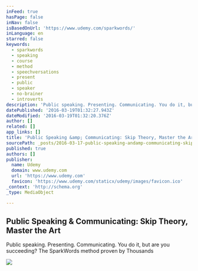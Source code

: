 ```yaml
---
inFeed: true
hasPage: false
inNav: false
isBasedOnUrl: 'https://www.udemy.com/sparkwords/'
inLanguage: en
starred: false
keywords:
  - sparkwords
  - speaking
  - course
  - method
  - speechversations
  - present
  - public
  - speaker
  - no-brainer
  - introverts
description: 'Public speaking. Presenting. Communicating. You do it, but are you succeeding? The SparkWords method proven by Thousands'
datePublished: '2016-03-19T01:32:27.943Z'
dateModified: '2016-03-19T01:32:20.376Z'
author: []
related: []
app_links: []
title: 'Public Speaking &amp; Communicating: Skip Theory, Master the Art'
sourcePath: _posts/2016-03-17-public-speaking-andamp-communicating-skip-theory-master-the.md
published: true
authors: []
publisher:
  name: Udemy
  domain: www.udemy.com
  url: 'https://www.udemy.com'
  favicon: 'https://www.udemy.com/staticx/udemy/images/favicon.ico'
_context: 'http://schema.org'
_type: MediaObject

---
```

<article style=""><h1>Public Speaking &amp; Communicating: Skip Theory, Master the Art</h1><p>Public speaking. Presenting. Communicating. You do it, but are you succeeding? The SparkWords method proven by Thousands</p><img src="https://s3-us-west-2.amazonaws.com/the-grid-img/p/97244cd5f80f2a805befdbf6a1074024c6bdb825.jpg" /></article>